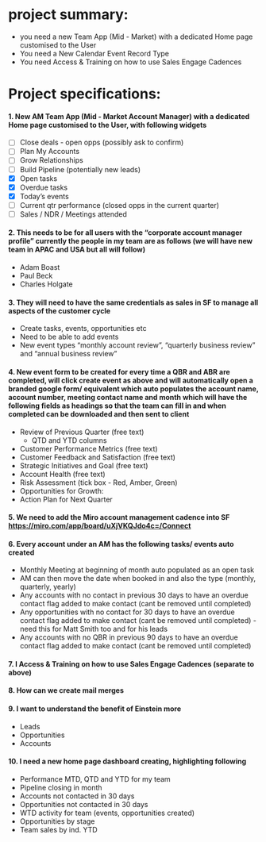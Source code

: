 # project summary:
- you need a new Team App (Mid - Market) with a dedicated Home page customised to the User
- You need a New Calendar Event Record Type
- You need Access & Training on how to use Sales Engage Cadences

# Project specifications: 
#### 1. New AM Team App (Mid - Market Account Manager) with a dedicated Home page customised to the User, with following widgets
 -  [ ] Close deals - open opps (possibly ask to confirm)
 -  [ ] Plan My Accounts
 -  [ ] Grow Relationships
 -  [ ] Build Pipeline (potentially new leads)
 -  [x] Open tasks
 -  [x] Overdue tasks
 -  [x] Today’s events 
 -  [ ] Current qtr performance (closed opps in the current quarter)
 -  [ ] Sales / NDR / Meetings attended

#### 2. This needs to be for all users with the “corporate account manager profile” currently the people in my team are as follows (we will have new team in APAC and USA but all will follow)
 - Adam Boast
 - Paul Beck
 - Charles Holgate

#### 3. **They will need to have the same credentials as sales in SF to manage all aspects of the customer cycle**
 - Create tasks, events, opportunities etc
 - Need to be able to add events
  - New event types “monthly account review”, “quarterly business review” and “annual business review” 

#### 4. New event form to be created for every time a QBR and ABR are completed, will click create event as above and will automatically open a branded google form/ equivalent which auto populates the account name, account number, meeting contact name and month which will have the following fields as headings so that the team can fill in and when completed can be downloaded and then sent to client
 - Review of Previous Quarter (free text)
	 - QTD and YTD columns
 - Customer Performance Metrics (free text)
 - Customer Feedback and Satisfaction (free text)
 - Strategic Initiatives and Goal (free text)
 - Account Health (free text)
 - Risk Assessment (tick box - Red, Amber, Green)
 - Opportunities for Growth:
 - Action Plan for Next Quarter

#### 5. We need to add the Miro account management cadence into SF https://miro.com/app/board/uXjVKQJdo4c=/Connect

#### 6. Every account under an AM has the following tasks/ events auto created
 - Monthly Meeting at beginning of month auto populated as an open task
 - AM can then move the date when booked in and also the type (monthly, quarterly, yearly)
 - Any accounts with no contact in previous 30 days to have an overdue contact flag added to make contact (cant be removed until completed)
 - Any opportunities with no contact for 30 days to have an overdue contact flag added to make contact (cant be removed until completed) - need this for Matt Smith too and for his leads
 - Any accounts with no QBR in previous 90 days to have an overdue contact flag added to make contact (cant be removed until completed)

#### 7. I Access & Training on how to use Sales Engage Cadences (separate to above)

#### 8. How can we create mail merges

#### 9. I want to understand the benefit of Einstein more
 - Leads
 - Opportunities
 - Accounts

#### 10. I need a new home page dashboard creating, highlighting following
 - Performance MTD, QTD and YTD for my team
 - Pipeline closing in month
 - Accounts not contacted in 30 days
 - Opportunities not contacted in 30 days
 - WTD activity for team (events, opportunities created)
 - Opportunities by stage
 - Team sales by ind. YTD